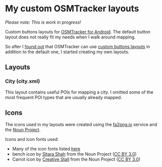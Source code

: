 # My custom OSMTracker layouts

*Please note: This is work in progress!*

Custom buttons layouts for [OSMTracker for Android](https://github.com/nguillaumin/osmtracker-android). The default button layout does not really fit my needs when I walk around mapping.

So after I [found out](http://socc-cacher.de/index.php/blog/160-einfaches-datensammeln-fuer-openstreetmap-mit-osmtracker) that OSMTracker can use [custom buttons layouts](https://github.com/nguillaumin/osmtracker-android/wiki/Custom-buttons-layouts) in addition to the default one, I started creating my own layouts.
 
## Layouts

### City (city.xml)

This layout contains useful POIs for mapping a city. I omitted some of the most frequent POI types that are usually already mapped.

## Icons

The icons used in my layouts were created using the [fa2png.io](http://fa2png.io/) service and the [Noun Project](https://thenounproject.com/).

Icons and icon fonts used:

* Many of the icon fonts listed [here](http://fa2png.io/fonts/)
* bench icon by [Sitara Shah](https://thenounproject.com/sitara.shah7) from the Noun Project ([CC BY 3.0](http://creativecommons.org/licenses/by/3.0/us/))
* Carrot icon by [Creative Stall](https://thenounproject.com/creativestall/) from the Noun Project ([CC BY 3.0](http://creativecommons.org/licenses/by/3.0/us/))
